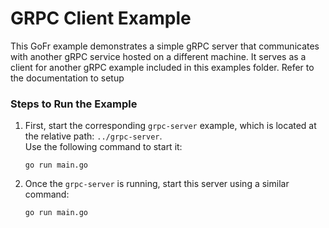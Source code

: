 # GRPC Client Example

This GoFr example demonstrates a simple gRPC server that communicates with another gRPC service hosted on a different machine. It serves as a client for another gRPC example included in this examples folder.
Refer to the documentation to setup

### Steps to Run the Example

1. First, start the corresponding `grpc-server` example, which is located at the relative path: `../grpc-server`.  
   Use the following command to start it:
   ```console
   go run main.go
   ```

2. Once the `grpc-server` is running, start this server using a similar command:
   ```console
   go run main.go
   ```